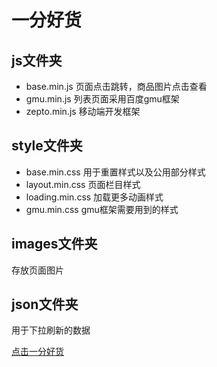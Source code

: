 # 一分好货


## js文件夹
* base.min.js 		页面点击跳转，商品图片点击查看
* gmu.min.js  		列表页面采用百度gmu框架 
* zepto.min.js 		移动端开发框架


## style文件夹
* base.min.css 	用于重置样式以及公用部分样式
* layout.min.css 	页面栏目样式
* loading.min.css 	加载更多动画样式
* gmu.min.css  		gmu框架需要用到的样式 


## images文件夹
存放页面图片


## json文件夹
用于下拉刷新的数据


[点击一分好货](http://m.yifenhaohuo.com)